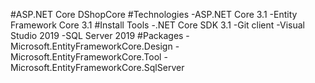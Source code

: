 #ASP.NET Core
DShopCore
#Technologies
-ASP.NET Core 3.1
-Entity Framework Core 3.1
#Install Tools
-.NET Core SDK 3.1
-Git client
-Visual Studio 2019
-SQL Server 2019
#Packages
-Microsoft.EntityFrameworkCore.Design
-Microsoft.EntityFrameworkCore.Tool
-Microsoft.EntityFrameworkCore.SqlServer